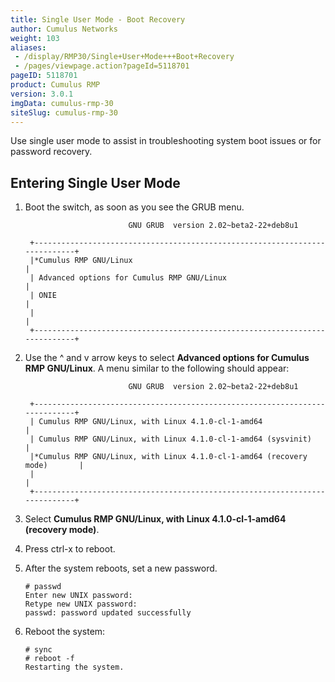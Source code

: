 ```yaml
---
title: Single User Mode - Boot Recovery
author: Cumulus Networks
weight: 103
aliases:
 - /display/RMP30/Single+User+Mode+++Boot+Recovery
 - /pages/viewpage.action?pageId=5118701
pageID: 5118701
product: Cumulus RMP
version: 3.0.1
imgData: cumulus-rmp-30
siteSlug: cumulus-rmp-30
---
```

Use single user mode to assist in troubleshooting system boot issues or
for password recovery.

## Entering Single User Mode</span>

1.  Boot the switch, as soon as you see the GRUB menu.
    
    ``` 
                           GNU GRUB  version 2.02~beta2-22+deb8u1
    
     +----------------------------------------------------------------------------+
     |*Cumulus RMP GNU/Linux                                                    | 
     | Advanced options for Cumulus RMP GNU/Linux                               |
     | ONIE                                                                       |
     |                                                                            |
     +----------------------------------------------------------------------------+     
    ```

2.  Use the ^ and v arrow keys to select **Advanced options for Cumulus
    RMP GNU/Linux**. A menu similar to the following should appear:
    
    ``` 
                           GNU GRUB  version 2.02~beta2-22+deb8u1
    
     +----------------------------------------------------------------------------+
     | Cumulus RMP GNU/Linux, with Linux 4.1.0-cl-1-amd64                       | 
     | Cumulus RMP GNU/Linux, with Linux 4.1.0-cl-1-amd64 (sysvinit)            |
     |*Cumulus RMP GNU/Linux, with Linux 4.1.0-cl-1-amd64 (recovery mode)       |
     |                                                                            |
     +----------------------------------------------------------------------------+    
    ```

3.  Select **Cumulus RMP GNU/Linux, with Linux 4.1.0-cl-1-amd64
    (recovery mode)**.

4.  Press ctrl-x to reboot.

5.  After the system reboots, set a new password.
    
        # passwd
        Enter new UNIX password: 
        Retype new UNIX password: 
        passwd: password updated successfully

6.  Reboot the system:
    
    ``` 
    # sync
    # reboot -f
    Restarting the system.    
    ```

<article id="html-search-results" class="ht-content" style="display: none;">

</article>

<footer id="ht-footer">

</footer>
